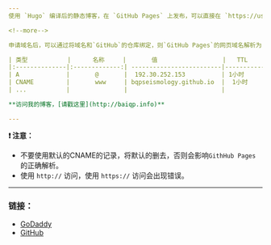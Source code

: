 ```yaml
---
使用 `Hugo` 编译后的静态博客，在 `GitHub Pages` 上发布，可以直接在 `https://username.github.io` 查看。当然一些人想使用自定义域名，可以通过 [Godaddy](https://sg.godaddy.com/zh) 申请一个域名。

<!--more-->

申请域名后，可以通过将域名和`GitHub`的仓库绑定，则`GitHub Pages`的网页域名解析为自定义域名。具体做法如下，进入DNS管理，修改记录如下：

| 类型           |      名称     |       值                  |   TTL      |
|:--------------|:-------------:| -------------------------|------------:|
| A             |       @       |  192.30.252.153          | 1小时       |
| CNAME         |       www     | bqpseismology.github.io  |  1小时      |
| ...           |               |                          |             |

**访问我的博客，[请戳这里](http://baiqp.info)** 

---
```


**:heavy_exclamation_mark: 注意：**

- 不要使用默认的CNAME的记录，将默认的删去，否则会影响`GithHub Pages`的正确解析。
- 使用 `http://` 访问，使用 `https://` 访问会出现错误。

---

### 链接：

- [GoDaddy](https://account.godaddy.com/products/#/)
- [GitHub](https://github.com)
